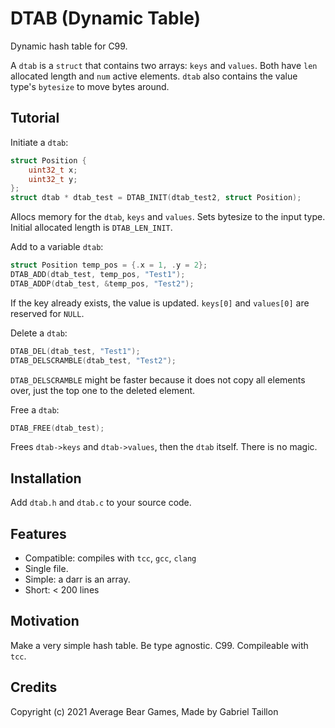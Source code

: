 # DTAB (Dynamic Table) 

Dynamic hash table for C99. 

A ```dtab``` is a ```struct``` that contains two arrays: ```keys``` and ```values```.
Both have ```len``` allocated length and ```num``` active elements.
```dtab``` also contains the value type's ```bytesize``` to move bytes around.

## Tutorial

Initiate a ```dtab```:
```c
struct Position {
    uint32_t x;
    uint32_t y;
};
struct dtab * dtab_test = DTAB_INIT(dtab_test2, struct Position);
```
Allocs memory for the ```dtab```, ```keys``` and ```values```. Sets bytesize to the input type. Initial  allocated length is ```DTAB_LEN_INIT```.

Add to a variable ```dtab```:
```c
struct Position temp_pos = {.x = 1, .y = 2};
DTAB_ADD(dtab_test, temp_pos, "Test1");
DTAB_ADDP(dtab_test, &temp_pos, "Test2");
```
If the key already exists, the value is updated. ```keys[0]``` and ```values[0]``` are reserved for ```NULL```.

Delete a ```dtab```:
```c
DTAB_DEL(dtab_test, "Test1");
DTAB_DELSCRAMBLE(dtab_test, "Test2");
```
```DTAB_DELSCRAMBLE``` might be faster because it does not copy all elements over, just the top one to the deleted element.

Free a ```dtab```:
```c
DTAB_FREE(dtab_test);
```
Frees ```dtab->keys``` and ```dtab->values```, then the ```dtab``` itself. There is no magic.

## Installation
Add ```dtab.h``` and ```dtab.c``` to your source code.

## Features
- Compatible: compiles with ```tcc```, ```gcc```, ```clang``` 
- Single file.
- Simple: a darr is an array.
- Short: < 200 lines

## Motivation
Make a very simple hash table. 
Be type agnostic.
C99.
Compileable with ```tcc```.

## Credits
Copyright (c) 2021 Average Bear Games, Made by Gabriel Taillon
